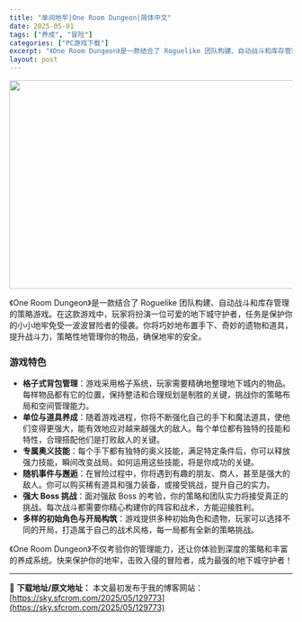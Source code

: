 ```yaml
---
title: "单间地牢|One Room Dungeon|简体中文"
date: 2025-05-01
tags: ["养成", "冒险"]
categories: ["PC游戏下载"]
excerpt: "《One Room Dungeon》是一款结合了 Roguelike 团队构建、自动战斗和库存管理的策略游戏。在这款游戏中，玩家将扮演一位可爱的地下城守护者，任务是保护你的小小地牢免受一波波冒险者的侵袭。你将巧妙地布置手下、奇妙的遗物和道具，提升战斗力，策略性地管理你的物品，确保地牢的安全。 游戏特&hellip;"
layout: post
---
```


<img class="aligncenter size-full wp-image-129774" src="https://sky.sfcrom.com/wp-content/uploads/2025/05/2025050111024959.webp" alt="" width="660" height="370" />

《One Room Dungeon》是一款结合了 Roguelike 团队构建、自动战斗和库存管理的策略游戏。在这款游戏中，玩家将扮演一位可爱的地下城守护者，任务是保护你的小小地牢免受一波波冒险者的侵袭。你将巧妙地布置手下、奇妙的遗物和道具，提升战斗力，策略性地管理你的物品，确保地牢的安全。
<h3>游戏特色</h3>
<ul>
 	<li><strong>格子式背包管理</strong>：游戏采用格子系统，玩家需要精确地整理地下城内的物品。每样物品都有它的位置，保持整洁和合理规划是制胜的关键，挑战你的策略布局和空间管理能力。</li>
 	<li><strong>单位与道具养成</strong>：随着游戏进程，你将不断强化自己的手下和魔法道具，使他们变得更强大，能有效地应对越来越强大的敌人。每个单位都有独特的技能和特性，合理搭配他们是打败敌人的关键。</li>
 	<li><strong>专属奥义技能</strong>：每个手下都有独特的奥义技能，满足特定条件后，你可以释放强力技能，瞬间改变战局。如何运用这些技能，将是你成功的关键。</li>
 	<li><strong>随机事件与邂逅</strong>：在冒险过程中，你将遇到有趣的朋友、商人，甚至是强大的敌人。你可以购买稀有道具和强力装备，或接受挑战，提升自己的实力。</li>
 	<li><strong>强大 Boss 挑战</strong>：面对强敌 Boss 的考验，你的策略和团队实力将接受真正的挑战。每次战斗都需要你精心构建你的阵容和战术，方能迎接胜利。</li>
 	<li><strong>多样的初始角色与开局构筑</strong>：游戏提供多种初始角色和遗物，玩家可以选择不同的开局，打造属于自己的战术风格，每一局都有全新的策略挑战。</li>
</ul>
《One Room Dungeon》不仅考验你的管理能力，还让你体验到深度的策略和丰富的养成系统。快来保护你的地牢，击败入侵的冒险者，成为最强的地下城守护者！

---
📖 **下载地址/原文地址：** 本文最初发布于我的博客网站：[https://sky.sfcrom.com/2025/05/129773](https://sky.sfcrom.com/2025/05/129773)
